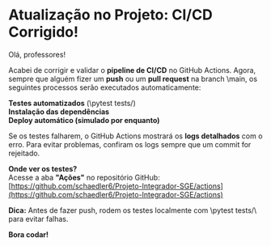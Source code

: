 #  Atualização no Projeto: CI/CD Corrigido!

Olá, professores!

Acabei de corrigir e validar o **pipeline de CI/CD** no GitHub Actions. Agora, sempre que alguém fizer um **push** ou um **pull request** na branch \main\, os seguintes processos serão executados automaticamente:

 **Testes automatizados** (\pytest tests/\)  
 **Instalação das dependências**  
 **Deploy automático (simulado por enquanto)**  

Se os testes falharem, o GitHub Actions mostrará os **logs detalhados** com o erro. Para evitar problemas, confiram os logs sempre que um commit for rejeitado.

**Onde ver os testes?**  
Acesse a aba **\"Ações\"** no repositório GitHub:  
 [https://github.com/schaedler6/Projeto-Integrador-SGE/actions](https://github.com/schaedler6/Projeto-Integrador-SGE/actions)

**Dica:** Antes de fazer push, rodem os testes localmente com \pytest tests/\ para evitar falhas.

 **Bora codar!**
